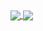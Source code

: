 <a href="https://github.com/MrBeliaev?tab=repositories">
  <img align="center" src="https://github-readme-stats.vercel.app/api/top-langs/?username=MrBeliaev&theme=radical"/>
</a>
<a href="https://github.com/MrBeliaev?tab=repositories">
 <img align="center" src="https://github-readme-stats.vercel.app/api?username=MrBeliaev&line_height=40&show_icons=true&theme=radical">
</a>
